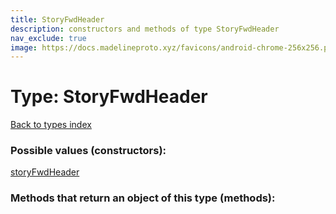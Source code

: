 ```yaml
---
title: StoryFwdHeader
description: constructors and methods of type StoryFwdHeader
nav_exclude: true
image: https://docs.madelineproto.xyz/favicons/android-chrome-256x256.png
---
```

# Type: StoryFwdHeader
[Back to types index](index.html)



### Possible values (constructors):

[storyFwdHeader](/API_docs/constructors/storyFwdHeader.html)  



### Methods that return an object of this type (methods):




